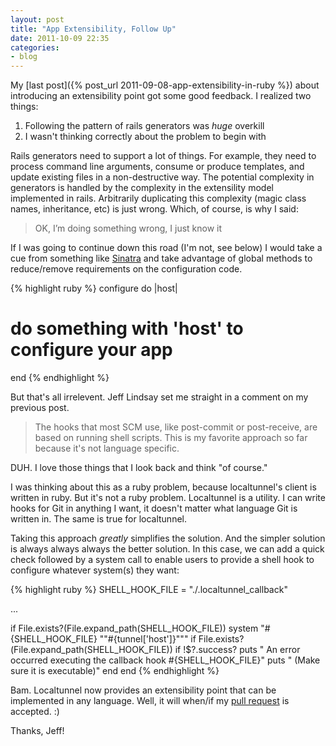 ```yaml
---
layout: post
title: "App Extensibility, Follow Up"
date: 2011-10-09 22:35
categories:
- blog
---
```


My [last
post]({% post_url 2011-09-08-app-extensibility-in-ruby %})
about introducing an extensibility point
got some good feedback. I realized two things:

1. Following the pattern of rails generators was *huge* overkill
2. I wasn't thinking correctly about the problem to begin with

Rails generators need to support a lot of things. For example, they
need to process command line arguments, consume or produce templates,
and update
existing files in a non-destructive way. The potential complexity in
generators is handled by the complexity in the extensility model
implemented in rails. Arbitrarily duplicating this complexity (magic
class names,
inheritance, etc) is just wrong. Which, of course, is why I
said:

> OK, I’m doing something wrong, I just know it

If I was going to continue down this road (I'm not, see below) I would
take a cue from something like [Sinatra](http://www.sinatrarb.com/) and
take advantage
of global methods to reduce/remove requirements on the configuration
code.

{% highlight ruby %}
configure do |host|
  # do something with 'host' to configure your app
end
{% endhighlight %}

But that's all irrelevent. Jeff Lindsay set me straight in a comment on my previous post.

> The hooks that most SCM use, like post-commit or post-receive,
> are based on running shell scripts. This is my favorite approach
> so far because it's not language specific.

DUH. I love those things that I look back and think "of course."

I was thinking about this as a ruby problem, because localtunnel's
client is written in ruby. But it's not a ruby problem. Localtunnel is a
utility. I can write hooks for Git in anything I want, it doesn't matter
what language Git is written in. The same is true for localtunnel.

Taking this approach *greatly* simplifies the solution. And the simpler
solution is always always always the better solution. In this
case, we can add a quick check followed by a system call to enable users
to provide a shell hook to configure whatever system(s) they want:

{% highlight ruby %}
SHELL_HOOK_FILE = "./.localtunnel_callback"

...

if File.exists?(File.expand_path(SHELL_HOOK_FILE))
  system "#{SHELL_HOOK_FILE} ""#{tunnel['host']}""" if File.exists?(File.expand_path(SHELL_HOOK_FILE))
  if !$?.success?
    puts "   An error occurred executing the callback hook #{SHELL_HOOK_FILE}"
    puts "   (Make sure it is executable)"
  end
end
{% endhighlight %}

Bam. Localtunnel now provides an extensibility point that can be
implemented in any language. Well, it will when/if my [pull
request](https://github.com/progrium/localtunnel/pull/27) is
accepted. :)

Thanks, Jeff!
